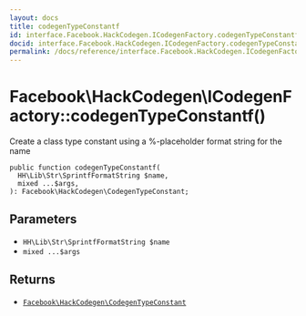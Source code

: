 ```yaml
---
layout: docs
title: codegenTypeConstantf
id: interface.Facebook.HackCodegen.ICodegenFactory.codegenTypeConstantf
docid: interface.Facebook.HackCodegen.ICodegenFactory.codegenTypeConstantf
permalink: /docs/reference/interface.Facebook.HackCodegen.ICodegenFactory.codegenTypeConstantf/
---
```

# Facebook\\HackCodegen\\ICodegenFactory::codegenTypeConstantf()




Create a class type constant using a %-placeholder format string for the
name




``` Hack
public function codegenTypeConstantf(
  HH\Lib\Str\SprintfFormatString $name,
  mixed ...$args,
): Facebook\HackCodegen\CodegenTypeConstant;
```




## Parameters




* ` HH\Lib\Str\SprintfFormatString $name `
* ` mixed ...$args `




## Returns




- [` Facebook\HackCodegen\CodegenTypeConstant `](<class.Facebook.HackCodegen.CodegenTypeConstant.md>)